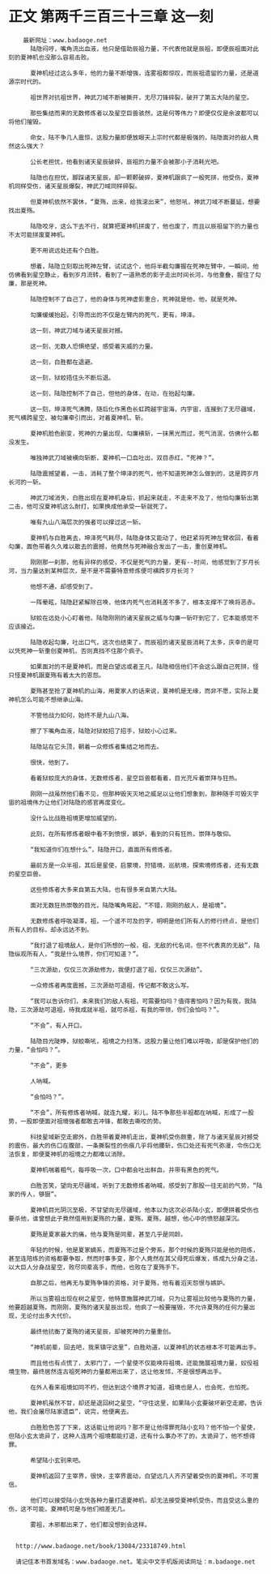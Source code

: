 # 正文 第两千三百三十三章 这一刻
        最新网址：www.badaoge.net
          陆隐闷哼，嘴角流出血液，他只是借助辰祖力量，不代表他就是辰祖，即便辰祖面对此刻的夏神机也没那么容易击败。
      
          夏神机经过这么多年，他的力量不断增强，连雾祖都惊叹，而辰祖遗留的力量，还是道源宗时代的。
      
          祖世界对抗祖世界，神武刀域不断被撕开，无尽刀锋碎裂，破开了第五大陆的星空。
      
          那些集结而来的无数修炼者以及星空巨兽骇然，这是何等伟力？即便仅仅是余波都可以将他们摧毁。
      
          命女，陆不争几人震惊，这股力量即便放眼天上宗时代都是极强的，陆隐面对的敌人竟然这么强大？
      
          公长老担忧，他看到诸天星辰破碎，辰祖的力量不会被那小子消耗光吧。
      
          陆隐也在担忧，脚踩诸天星辰，却一颗颗破碎，夏神机跟疯了一般死拼，他受伤，夏神机同样受伤，诸天星辰爆裂，神武刀域同样碎裂。
      
          但夏神机依然不罢休，“夏殇，出来，给我滚出来”，他怒吼，神武刀域不断蔓延，想要找出夏殇。
      
          陆隐咬牙，这么下去不行，就算把夏神机拼废了，他也废了，而且以辰祖留下的力量也不太可能拼废夏神机。
      
          更不用说远处还有个白胜。
      
          想着，陆隐立刻取出死神左臂，试试这个，他将半截勾廉握在死神左臂中，一瞬间，他仿佛看到星空静止，看到岁月流转，看到了一道熟悉的影子走出时间长河，与他重叠，握住了勾廉，那是死神。
      
          陆隐控制不了自己了，他的身体与死神虚影重合，死神就是他，他，就是死神。
      
          勾廉缓缓抬起，引导而出的不仅是左臂内的死气，更有，坤泽。
      
          这一刻，神武刀域与诸天星辰对撼。
      
          这一刻，无数人恐惧绝望，感受着天威的力量。
      
          这一刻，白胜都在退避。
      
          这一刻，狱蛟捂住头不断后退。
      
          这一刻，陆隐控制不了自己，但他的身体，在动，在抬起勾廉。
      
          这一刻，坤泽死气沸腾，随后化作黑色长虹跨越宇宙海，内宇宙，连接到了无尽疆域，死气横跨星空，被勾廉牵引而出，对着夏神机，斩。
      
          夏神机脸色剧变，死神的力量出现，勾廉横斩，一抹黑光而过，死气消泯，仿佛什么都没发生。
      
          唯独神武刀域被横向斩断，夏神机一口血吐出，双目赤红，“死神？”。
      
          陆隐震撼望着，一击，消耗了整个坤泽的死气，他不知道死神怎么做到的，这是跨岁月长河的一斩。
      
          神武刀域消失，白胜出现在夏神机身后，抓起来就走，不走来不及了，他怕勾廉斩出第二击，他可没夏神机这么耐打，如果换成他承受一斩就死了。
      
          唯有九山八海层次的强者可以撑过这一斩。
      
          夏神机与白胜离去，坤泽死气耗尽，陆隐身体又能动了，他赶紧将死神左臂收回，看着勾廉，面色带着久久难以散去的震撼，他竟然与死神融合发出了一击，重创夏神机。
      
          刚刚那一刹那，他有异样的感受，不仅是死气的力量，更有--时间，他感觉到了岁月长河，当力量达到某种层次，是不是不需要特意修炼便可横跨岁月长河？
      
          他想不通，却感受到了。
      
          一阵晕眩，陆隐赶紧解除召唤，他体内死气也消耗差不多了，根本支撑不了唤将恶赤。
      
          狱蛟在远处小心盯着他，陆隐刚刚的诸天星辰之威与勾廉一斩吓到它了，它本能感觉不应该接近。
      
          陆隐收起勾廉，吐出口气，这次也结束了，而辰祖的诸天星辰消耗了太多，庆幸的是可以凭死神一斩重创夏神机，否则真挡不住那个疯子。
      
          如果面对的不是夏神机，而是白望远或者王凡，陆隐相信他们不会这么跟自己死拼，怪只怪夏神机跟夏殇有着太大的恩怨。
      
          夏殇甚至抢了夏神机的山海，用夏家人的话来说，夏神机是无缘，而非不愿，实际上夏神机怎么可能不想继承山海。
      
          不管他战力如何，始终不是九山八海。
      
          擦了下嘴角血液，陆隐对狱蛟招了招手，狱蛟小心过来。
      
          陆隐站在它头顶，朝着一众修炼者集结之地而去。
      
          很快，他到了。
      
          看着狱蛟庞大的身体，无数修炼者，星空巨兽都看着，目光充斥着崇拜与狂热。
      
          刚刚一战虽然他们看不见，但那种毁天灭地之威足以让他们想象到，那种随手可毁灭宇宙的祖境伟力让他们对陆隐的感官再度变化。
      
          没什么比战胜祖境更增加威望的。
      
          此刻，在所有修炼者眼中看不到愤恨，嫉妒，看到的只有狂热，崇拜与敬仰。
      
          “我知道你们在想什么”，陆隐开口，直面所有修炼者。
      
          最前方是一众半祖，其后是星使，启蒙境，狩猎境，巡航境，探索境修炼者，还有无数的星空巨兽。
      
          这些修炼者大多来自第五大陆，也有很多来自第六大陆。
      
          面对无数狂热崇敬的目光，陆隐嘴角弯起，“不错，刚刚的敌人，是祖境”。
      
          无数修炼者呼吸凝滞，祖，一个遥不可及的字，明明是他们所有人的修行终点，是他们所有人的目标，却永远达不到。
      
          “我打退了祖境敌人，是你们所想的一般，祖，无敌的代名词，但不代表真的无敌”，陆隐纵观所有人，“我是什么境界，你们可知道？”。
      
          “三次源劫，仅仅三次源劫修为，我便打退了祖，仅仅三次源劫”。
      
          一众修炼者再度震撼，三次源劫可退祖，传记都不敢这么写。
      
          “我可以告诉你们，未来我们的敌人有祖，可需要怕吗？值得害怕吗？因为有我，我陆隐，三次源劫可退祖，待我成就半祖，就可杀祖，有我的带领，你们会怕吗？”。
      
          “不会”，有人开口。
      
          陆隐目光陡睁，狱蛟嘶吼，祖境之力扫荡，这股力量让他们难以呼吸，却是保护他们的力量，“会怕吗？”。
      
          “不会”，更多
      
          人呐喊。
      
          “会怕吗？”。
      
          “不会”，所有修炼者呐喊，就连九耀，彩儿，陆不争那些半祖都在呐喊，形成了一股势，一股即便面对祖境强者都敢去冲锋，都敢去嘶咬的势。
      
          科技星域新空走廊外，白胜带着夏神机走出，夏神机受伤颇重，除了与诸天星辰对撼受的震伤，最大的伤口在腹部，一条撕裂性的伤痕几乎将他腰斩，伤口处还有死气弥漫，令伤口无法恢复，即便夏神机的祖境之力都难以消除。
      
          夏神机喘着粗气，每呼吸一次，口中都会吐出鲜血，并带有黑色的死气。
      
          白胜苦笑，望向无尽疆域，听到了无数修炼者呐喊，感受到了那股一往无前的气势，“陆家的传人，够狠”。
      
          夏神机目光阴沉至极，不甘望向无尽疆域，他本以为这次必杀陆小玄，即便拼着受伤也要杀他，谁曾想此子竟然借用到夏殇的力量，夏殇，夏殇，越想，他心中的愤怒越深沉。
      
          夏殇是夏家最大的痛，他与夏殇是同辈，甚至几乎是同龄。
      
          年轻的时候，他是夏家嫡系，而夏殇不过是个旁系，那个时候的夏殇只能是他的陪练，甚至连陪练的资格都要争取，然而时事多变，那个人竟然在其父母死后爆发，练成九分身之法，以大巨人分身战星空，败尽同辈高手，而他，也败在了夏殇手下。
      
          自那之后，他再无与夏殇争锋的资格，对于夏殇，他有着滔天怨恨与嫉妒。
      
          所以当雾祖出现在树之星空，他特意施展神武刀域，只为让雾祖比较他与夏殇的力量，他要超越夏殇，而刚刚，夏殇的诸天星辰出现，他疯了一般要摧毁，不允许夏殇的任何力量出现，无论付出多大代价。
      
          最终他抗衡了夏殇的诸天星辰，却被死神的力量重创。
      
          “神机前辈，回去吧，我来镇守这里”，白胜劝道，以夏神机的状态根本不可能再出手。
      
          而且他也有点慌了，太邪门了，一个星使不仅能唤将祖境，还能施展祖境力量，奴役祖境生物，最终居然连古祖死神的力量都用出来了，这让他发怵，不是很想再出手。
      
          在外人看来祖境如同不朽，但达到这个境界才知道，祖境也是人，也会死，也怕死。
      
          夏神机虽然不甘，却还是退回树之星空，“守住这里，如果陆小玄要破坏新空走廊，告诉他，我们会屠尽陆家遗臣”，说完，他便离去。
      
          白胜脸色苦了下来，这话能让他说吗？那不是让他得罪死陆小玄吗？他不怕一个星使，但陆小玄太诡异了，这种人连两个祖境都能打退，还有什么事办不了的，太诡异了，他不想得罪。
      
          希望陆小玄别来吧。
      
          夏神机返回了主宰界，很快，主宰界震动，白望远几人齐齐望着受伤的夏神机，不可置信。
      
          他们可以接受陆小玄凭各种力量打退夏神机，却无法接受夏神机受伤，而且受这么重的伤，这不可能，夏神机可是与他们相差无几。
      
          雾祖，木邪都出来了，他们都没想到会这样。
      
      
      http://www.badaoge.net/book/13084/23318749.html
      
      请记住本书首发域名：www.badaoge.net。笔尖中文手机版阅读网址：m.badaoge.net